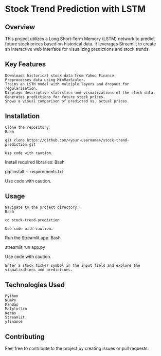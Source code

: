 # Stock Trend Prediction with LSTM

## Overview

This project utilizes a Long Short-Term Memory (LSTM) network to predict future stock prices based on historical data. It leverages Streamlit to create an interactive web interface for visualizing predictions and stock trends.

## Key Features

    Downloads historical stock data from Yahoo Finance.
    Preprocesses data using MinMaxScaler.
    Trains an LSTM model with multiple layers and dropout for regularization.
    Displays descriptive statistics and visualizations of the stock data.
    Generates predictions for future stock prices.
    Shows a visual comparison of predicted vs. actual prices.

## Installation

    Clone the repository:
    Bash

    git clone https://github.com/<your-username>/stock-trend-prediction.git

    Use code with caution.

Install required libraries:
Bash

pip install -r requirements.txt

Use code with caution.

## Usage

    Navigate to the project directory:
    Bash

    cd stock-trend-prediction

    Use code with caution.

Run the Streamlit app:
Bash

streamlit run app.py

Use code with caution.

    Enter a stock ticker symbol in the input field and explore the visualizations and predictions.

## Technologies Used

    Python
    NumPy
    Pandas
    Matplotlib
    Keras
    Streamlit
    yfinance

## Contributing

Feel free to contribute to the project by creating issues or pull requests.
